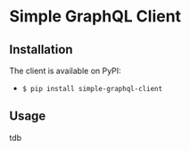 # Simple GraphQL Client
## Installation
The client is available on PyPI:
* ``$ pip install simple-graphql-client``
## Usage
tdb